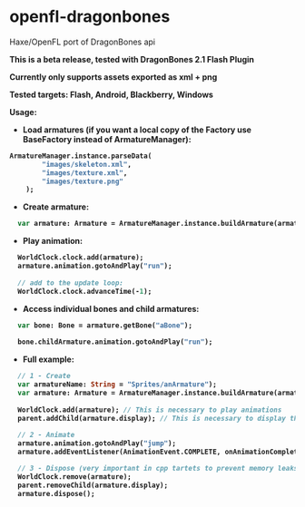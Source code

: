 openfl-dragonbones
==================

Haxe/OpenFL port of DragonBones api

<b>
This is a beta release, tested with DragonBones 2.1 Flash Plugin

<b>Currently only supports assets exported as xml + png

<b>Tested targets: Flash, Android, Blackberry, Windows


Usage:

- Load armatures (if you want a local copy of the Factory use BaseFactory instead of ArmatureManager):

```Haxe
ArmatureManager.instance.parseData(		
		"images/skeleton.xml", 
		"images/texture.xml",
		"images/texture.png" 
	);	
```

- Create armature:

```Haxe
  var armature: Armature = ArmatureManager.instance.buildArmature(armatureName);
```

- Play animation:

```Haxe
  WorldClock.clock.add(armature);
  armature.animation.gotoAndPlay("run");
  
  // add to the update loop:
  WorldClock.clock.advanceTime(-1);
```  

- Access individual bones and child armatures:  

```Haxe
  var bone: Bone = armature.getBone("aBone");
  
  bone.childArmature.animation.gotoAndPlay("run");
```

- Full example:
 
```Haxe
  // 1 - Create
  var armatureName: String = "Sprites/anArmature");
  var armature: Armature = ArmatureManager.instance.buildArmature(armatureName);
  
  WorldClock.add(armature); // This is necessary to play animations
  parent.addChild(armature.display); // This is necessary to display the armature. parent is a DisplayObjectContainer, like a Sprite
  
  // 2 - Animate
  armature.animation.gotoAndPlay("jump");
  armature.addEventListener(AnimationEvent.COMPLETE, onAnimationComplete); 

  // 3 - Dispose (very important in cpp tartets to prevent memory leaks
  WorldClock.remove(armature);
  parent.removeChild(armature.display);
  armature.dispose();
```

